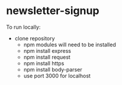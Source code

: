 # newsletter-signup

To run locally:
  - clone repository
    - npm modules will need to be installed
    - npm install express
    - npm install request
    - npm install https
    - npm install body-parser
    - use port 3000 for localhost
